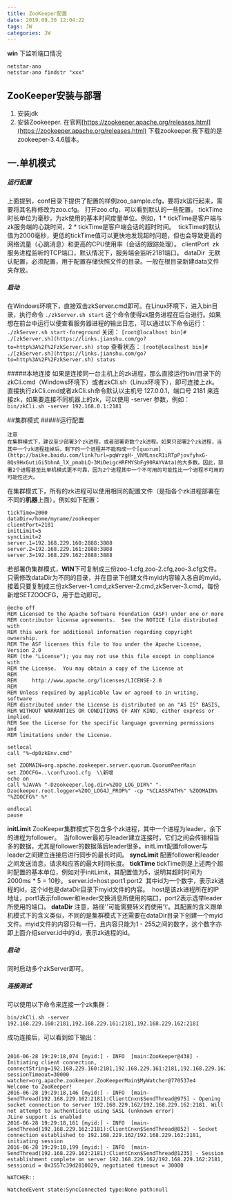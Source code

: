 ```yaml
---
title: ZooKeeper配置
date: 2019.09.30 12:04:22
tags: JW
categories: JW
---
```



**win** 下监听端口情况
```
netstar-ano
netstar-ano findstr "xxx"
```

## ZooKeeper安装与部署
1.  安装jdk
2.  安装Zookeeper. 在官网[https://zookeeper.apache.org/releases.html](https://zookeeper.apache.org/releases.html)
下载zookeeper.我下载的是zookeeper-3.4.6版本。

## 一.单机模式
##### 运行配置
上面提到，conf目录下提供了配置的样例zoo_sample.cfg，要将zk运行起来，需要将其名称修改为zoo.cfg。
打开zoo.cfg，可以看到默认的一些配置。
tickTime 
时长单位为毫秒，为zk使用的基本时间度量单位。例如，1 * tickTime是客户端与zk服务端的心跳时间，2 * tickTime是客户端会话的超时时间。 
tickTime的默认值为2000毫秒，更低的tickTime值可以更快地发现超时问题，但也会导致更高的网络流量（心跳消息）和更高的CPU使用率（会话的跟踪处理）。
clientPort 
zk服务进程监听的TCP端口，默认情况下，服务端会监听2181端口。
dataDir 
无默认配置，必须配置，用于配置存储快照文件的目录。一般在根目录新建data文件夹存放。

##### 启动
在Windows环境下，直接双击zkServer.cmd即可。在Linux环境下，进入bin目录，执行命令
```./zkServer.sh start```
这个命令使得zk服务进程在后台进行。如果想在前台中运行以便查看服务器进程的输出日志，可以通过以下命令运行：
```./zkServer.sh start-foreground```
关闭：
```[root@localhost bin]# ./[zkServer.sh](https://links.jianshu.com/go?to=http%3A%2F%2FzkServer.sh) stop```
查看状态：
```[root@localhost bin]# ./[zkServer.sh](https://links.jianshu.com/go?to=http%3A%2F%2FzkServer.sh) status```

#####本地连接
如果是连接同一台主机上的zk进程，那么直接运行bin/目录下的zkCli.cmd（Windows环境下）或者zkCli.sh（Linux环境下），即可连接上zk。 
直接执行zkCli.cmd或者zkCli.sh命令默认以主机号 127.0.0.1，端口号 2181 来连接zk，如果要连接不同机器上的zk，可以使用 -server 参数，例如：
```bin/zkCli.sh -server 192.168.0.1:2181```

##集群模式
#####运行配置
```
注意 
在集群模式下，建议至少部署3个zk进程，或者部署奇数个zk进程。如果只部署2个zk进程，当其中一个zk进程挂掉后，剩下的一个进程并不能构成一个[quorum](http://baike.baidu.com/link?url=pqWrzgH-_VhMLnscR1iRTpPjovfyhxG-8Qs9HxGutiGi5bhnA_lX_pmabLQ-3MiDeigcHRFMYSbFg90RAYVAta)的大多数。因此，部署2个进程甚至比单机模式更不可靠，因为2个进程其中一个不可用的可能性比一个进程不可用的可能性还大。
```

在集群模式下，所有的zk进程可以使用相同的配置文件（是指各个zk进程部署在不同的**机器**上面），例如如下配置：
```
tickTime=2000
dataDir=/home/myname/zookeeper
clientPort=2181
initLimit=5
syncLimit=2
server.1=192.168.229.160:2888:3888
server.2=192.168.229.161:2888:3888
server.3=192.168.229.162:2888:3888
```
若部署伪集群模式，**WIN**下可复制成三份zoo-1.cfg,zoo-2.cfg,zoo-3.cfg文件。只需修改dataDir为不同的目录，并在目录下创建文件myid内容输入各自的myid。接着只要复制成三份zkServer-1.cmd,zkServer-2.cmd,zkServer-3.cmd，每份新增SETZOOCFG，用于启动即可。
```
@echo off
REM Licensed to the Apache Software Foundation (ASF) under one or more
REM contributor license agreements.  See the NOTICE file distributed with
REM this work for additional information regarding copyright ownership.
REM The ASF licenses this file to You under the Apache License, Version 2.0
REM (the "License"); you may not use this file except in compliance with
REM the License.  You may obtain a copy of the License at
REM
REM     http://www.apache.org/licenses/LICENSE-2.0
REM
REM Unless required by applicable law or agreed to in writing, software
REM distributed under the License is distributed on an "AS IS" BASIS,
REM WITHOUT WARRANTIES OR CONDITIONS OF ANY KIND, either express or implied.
REM See the License for the specific language governing permissions and
REM limitations under the License.

setlocal
call "%~dp0zkEnv.cmd"

set ZOOMAIN=org.apache.zookeeper.server.quorum.QuorumPeerMain
set ZOOCFG=..\conf\zoo1.cfg  \\新增
echo on
call %JAVA% "-Dzookeeper.log.dir=%ZOO_LOG_DIR%" "-Dzookeeper.root.logger=%ZOO_LOG4J_PROP%" -cp "%CLASSPATH%" %ZOOMAIN% "%ZOOCFG%" %*

endlocal
pause
```

**initLimit**
ZooKeeper集群模式下包含多个zk进程，其中一个进程为leader，余下的进程为follower。 
当follower最初与leader建立连接时，它们之间会传输相当多的数据，尤其是follower的数据落后leader很多。initLimit配置follower与leader之间建立连接后进行同步的最长时间。
**syncLimit**
配置follower和leader之间发送消息，请求和应答的最大时间长度。
**tickTime**
tickTime则是上述两个超时配置的基本单位，例如对于initLimit，其配置值为5，说明其超时时间为 2000ms * 5 = 10秒。
server.id=host:port1:port2 
其中id为一个数字，表示zk进程的id，这个id也是dataDir目录下myid文件的内容。 
host是该zk进程所在的IP地址，port1表示follower和leader交换消息所使用的端口，port2表示选举leader所使用的端口。
**dataDir**
注意，路径'\'可能需要转义而使用'\\'。其配置的含义跟单机模式下的含义类似，不同的是集群模式下还需要在dataDir目录下创建一个myid文件。myid文件的内容只有一行，且内容只能为1 - 255之间的数字，这个数字亦即上面介绍server.id中的id，表示zk进程的id。

##### 启动
同时启动多个zkServer即可。

##### 连接测试
可以使用以下命令来连接一个zk集群：
```
bin/zkCli.sh -server 192.168.229.160:2181,192.168.229.161:2181,192.168.229.162:2181
```
成功连接后，可以看到如下输出：
```

2016-06-28 19:29:18,074 [myid:] - INFO  [main:ZooKeeper@438] - Initiating client connection, connectString=192.168.229.160:2181,192.168.229.161:2181,192.168.229.162:2181 sessionTimeout=30000 watcher=org.apache.zookeeper.ZooKeeperMain$MyWatcher@770537e4
Welcome to ZooKeeper!
2016-06-28 19:29:18,146 [myid:] - INFO  [main-SendThread(192.168.229.162:2181):ClientCnxn$SendThread@975] - Opening socket connection to server 192.168.229.162/192.168.229.162:2181. Will not attempt to authenticate using SASL (unknown error)
JLine support is enabled
2016-06-28 19:29:18,161 [myid:] - INFO  [main-SendThread(192.168.229.162:2181):ClientCnxn$SendThread@852] - Socket connection established to 192.168.229.162/192.168.229.162:2181, initiating session
2016-06-28 19:29:18,199 [myid:] - INFO  [main-SendThread(192.168.229.162:2181):ClientCnxn$SendThread@1235] - Session establishment complete on server 192.168.229.162/192.168.229.162:2181, sessionid = 0x3557c39d2810029, negotiated timeout = 30000

WATCHER::

WatchedEvent state:SyncConnected type:None path:null
```
